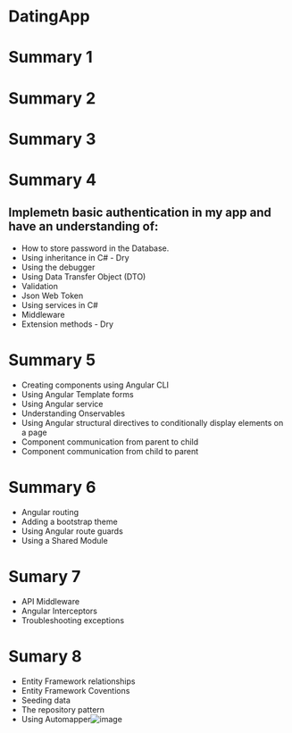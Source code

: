 # DatingApp
# Summary 1
# Summary 2
# Summary 3
# Summary 4
## Implemetn basic authentication in my app and have an understanding of:
- How to store password in the Database.
- Using inheritance in C# - Dry
- Using the debugger
- Using Data Transfer Object (DTO)
- Validation
- Json Web Token
- Using services in C#
- Middleware
- Extension methods - Dry
# Summary 5
- Creating components using Angular CLI
- Using Angular Template forms
- Using Angular service
- Understanding Onservables
- Using Angular structural directives to conditionally display elements on a page
- Component communication from parent to child
- Component communication from child to parent
# Summary 6
- Angular routing
- Adding a bootstrap theme
- Using Angular route guards
- Using a Shared Module
# Sumary 7
- API Middleware
- Angular Interceptors
- Troubleshooting exceptions
# Sumary 8
- Entity Framework relationships
- Entity Framework Coventions
- Seeding data
- The repository pattern
- Using Automapper![image](https://user-images.githubusercontent.com/84734396/225553669-53cbbf53-40ed-475f-8759-fc0429482f8e.png)

